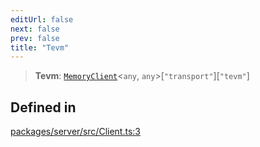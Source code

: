 ```yaml
---
editUrl: false
next: false
prev: false
title: "Tevm"
---
```


> **Tevm**: [`MemoryClient`](/reference/tevm/memory-client/type-aliases/memoryclient/)\<`any`, `any`\>\[`"transport"`\]\[`"tevm"`\]

## Defined in

[packages/server/src/Client.ts:3](https://github.com/qbzzt/tevm-monorepo/blob/main/packages/server/src/Client.ts#L3)
